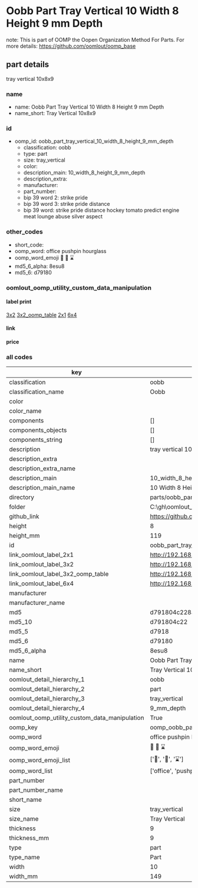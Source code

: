 # Oobb Part Tray Vertical 10 Width 8 Height 9 mm Depth  

note: This is part of OOMP the Oopen Organization Method For Parts. For more details: https://github.com/oomlout/oomp_base

##  part details
  



tray vertical 10x8x9



### name
* name: Oobb Part Tray Vertical 10 Width 8 Height 9 mm Depth
* name_short: Tray Vertical 10x8x9 
### id
* oomp_id: oobb_part_tray_vertical_10_width_8_height_9_mm_depth
  * classification: oobb
  * type: part
  * size: tray_vertical
  * color: 
  * description_main: 10_width_8_height_9_mm_depth
  * description_extra: 
  * manufacturer: 
  * part_number: 
  * bip 39 word 2: strike pride
  * bip 39 word 3: strike pride distance
  * bip 39 word: strike pride distance hockey tomato predict engine meat lounge abuse silver aspect

### other_codes
* short_code: 
* oomp_word: office pushpin hourglass
* oomp_word_emoji :office: :pushpin: :hourglass:
* md5_6_alpha: 8esu8
* md5_6: d79180






### oomlout_oomp_utility_custom_data_manipulation
#### label print
[3x2](http://192.168.1.245:1112/?label=oomp%208esu8)
[3x2_oomp_table](http://192.168.1.108:1112/?label=oomp%208esu8)
[2x1](http://192.168.1.242:1112/?label=oomp%208esu8)
[6x4](http://192.168.1.55:1112/?label=oomp%208esu8)    

#### link

                              

#### price







### all codes 
| key | value |  
| --- | --- |  
| classification | oobb |  
| classification_name | Oobb |  
| color |  |  
| color_name |  |  
| components | [] |  
| components_objects | [] |  
| components_string | [] |  
| description | tray vertical 10x8x9 |  
| description_extra |  |  
| description_extra_name |  |  
| description_main | 10_width_8_height_9_mm_depth |  
| description_main_name | 10 Width 8 Height 9 mm Depth |  
| directory | parts/oobb_part_tray_vertical_10_width_8_height_9_mm_depth |  
| folder | C:\gh\oomlout_oobb_version_4_generated_parts\parts\oobb_part_tray_vertical_10_width_8_height_9_mm_depth |  
| github_link | https://github.com/oomlout/oomlout_oomp_part_src/tree/main/parts/oobb_part_tray_vertical_10_width_8_height_9_mm_depth |  
| height | 8 |  
| height_mm | 119 |  
| id | oobb_part_tray_vertical_10_width_8_height_9_mm_depth |  
| link_oomlout_label_2x1 | http://192.168.1.242:1112/?label=oomp%208esu8 |  
| link_oomlout_label_3x2 | http://192.168.1.245:1112/?label=oomp%208esu8 |  
| link_oomlout_label_3x2_oomp_table | http://192.168.1.108:1112/?label=oomp%208esu8 |  
| link_oomlout_label_6x4 | http://192.168.1.55:1112/?label=oomp%208esu8 |  
| manufacturer |  |  
| manufacturer_name |  |  
| md5 | d791804c228a094ea6f206c67f6aa6b8 |  
| md5_10 | d791804c22 |  
| md5_5 | d7918 |  
| md5_6 | d79180 |  
| md5_6_alpha | 8esu8 |  
| name | Oobb Part Tray Vertical 10 Width 8 Height 9 mm Depth |  
| name_short | Tray Vertical 10x8x9  |  
| oomlout_detail_hierarchy_1 | oobb |  
| oomlout_detail_hierarchy_2 | part |  
| oomlout_detail_hierarchy_3 | tray_vertical |  
| oomlout_detail_hierarchy_4 | 9_mm_depth |  
| oomlout_oomp_utility_custom_data_manipulation | True |  
| oomp_key | oomp_oobb_part_tray_vertical_10_width_8_height_9_mm_depth |  
| oomp_word | office pushpin hourglass |  
| oomp_word_emoji | :office: :pushpin: :hourglass: |  
| oomp_word_emoji_list | [':office:', ':pushpin:', ':hourglass:'] |  
| oomp_word_list | ['office', 'pushpin', 'hourglass'] |  
| part_number |  |  
| part_number_name |  |  
| short_name |  |  
| size | tray_vertical |  
| size_name | Tray Vertical |  
| thickness | 9 |  
| thickness_mm | 9 |  
| type | part |  
| type_name | Part |  
| width | 10 |  
| width_mm | 149 |  
